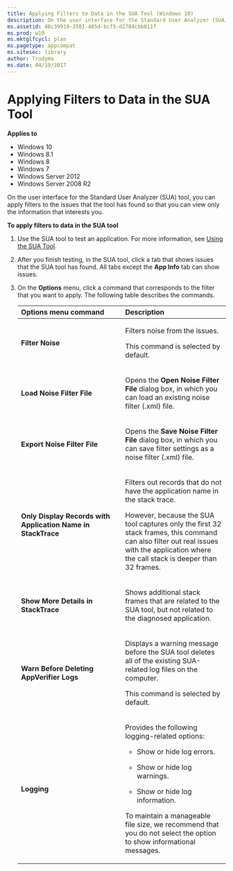 ```yaml
---
title: Applying Filters to Data in the SUA Tool (Windows 10)
description: On the user interface for the Standard User Analyzer (SUA) tool, you can apply filters to the issues that the tool has found so that you can view only the information that interests you.
ms.assetid: 48c39919-3501-405d-bcf5-d2784cbb011f
ms.prod: w10
ms.mktglfcycl: plan
ms.pagetype: appcompat
ms.sitesec: library
author: TrudyHa
ms.date: 04/19/2017
---
```


# Applying Filters to Data in the SUA Tool


**Applies to**

-   Windows 10
-   Windows 8.1
-   Windows 8
-   Windows 7
-   Windows Server 2012
-   Windows Server 2008 R2

On the user interface for the Standard User Analyzer (SUA) tool, you can apply filters to the issues that the tool has found so that you can view only the information that interests you.

**To apply filters to data in the SUA tool**

1.  Use the SUA tool to test an application. For more information, see [Using the SUA Tool](using-the-sua-tool.md).

2.  After you finish testing, in the SUA tool, click a tab that shows issues that the SUA tool has found. All tabs except the **App Info** tab can show issues.

3.  On the **Options** menu, click a command that corresponds to the filter that you want to apply. The following table describes the commands.

    <table>
    <colgroup>
    <col width="50%" />
    <col width="50%" />
    </colgroup>
    <thead>
    <tr class="header">
    <th align="left">Options menu command</th>
    <th align="left">Description</th>
    </tr>
    </thead>
    <tbody>
    <tr class="odd">
    <td align="left"><p><strong>Filter Noise</strong></p></td>
    <td align="left"><p>Filters noise from the issues.</p>
    <p>This command is selected by default.</p></td>
    </tr>
    <tr class="even">
    <td align="left"><p><strong>Load Noise Filter File</strong></p></td>
    <td align="left"><p>Opens the <strong>Open Noise Filter File</strong> dialog box, in which you can load an existing noise filter (.xml) file.</p></td>
    </tr>
    <tr class="odd">
    <td align="left"><p><strong>Export Noise Filter File</strong></p></td>
    <td align="left"><p>Opens the <strong>Save Noise Filter File</strong> dialog box, in which you can save filter settings as a noise filter (.xml) file.</p></td>
    </tr>
    <tr class="even">
    <td align="left"><p><strong>Only Display Records with Application Name in StackTrace</strong></p></td>
    <td align="left"><p>Filters out records that do not have the application name in the stack trace.</p>
    <p>However, because the SUA tool captures only the first 32 stack frames, this command can also filter out real issues with the application where the call stack is deeper than 32 frames.</p></td>
    </tr>
    <tr class="odd">
    <td align="left"><p><strong>Show More Details in StackTrace</strong></p></td>
    <td align="left"><p>Shows additional stack frames that are related to the SUA tool, but not related to the diagnosed application.</p></td>
    </tr>
    <tr class="even">
    <td align="left"><p><strong>Warn Before Deleting AppVerifier Logs</strong></p></td>
    <td align="left"><p>Displays a warning message before the SUA tool deletes all of the existing SUA-related log files on the computer.</p>
    <p>This command is selected by default.</p></td>
    </tr>
    <tr class="odd">
    <td align="left"><p><strong>Logging</strong></p></td>
    <td align="left"><p>Provides the following logging-related options:</p>
    <ul>
    <li><p>Show or hide log errors.</p></li>
    <li><p>Show or hide log warnings.</p></li>
    <li><p>Show or hide log information.</p></li>
    </ul>
    <p>To maintain a manageable file size, we recommend that you do not select the option to show informational messages.</p></td>
    </tr>
    </tbody>
    </table>

     

 

 





